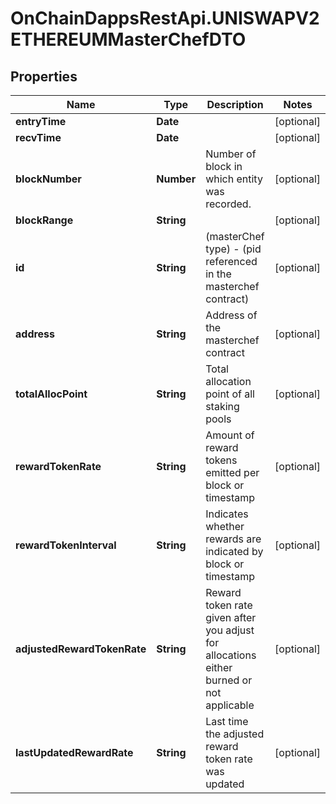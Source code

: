 # OnChainDappsRestApi.UNISWAPV2ETHEREUMMasterChefDTO

## Properties

Name | Type | Description | Notes
------------ | ------------- | ------------- | -------------
**entryTime** | **Date** |  | [optional] 
**recvTime** | **Date** |  | [optional] 
**blockNumber** | **Number** | Number of block in which entity was recorded. | [optional] 
**blockRange** | **String** |  | [optional] 
**id** | **String** | (masterChef type) - (pid referenced in the masterchef contract) | [optional] 
**address** | **String** | Address of the masterchef contract | [optional] 
**totalAllocPoint** | **String** | Total allocation point of all staking pools | [optional] 
**rewardTokenRate** | **String** | Amount of reward tokens emitted per block or timestamp | [optional] 
**rewardTokenInterval** | **String** | Indicates whether rewards are indicated by block or timestamp | [optional] 
**adjustedRewardTokenRate** | **String** | Reward token rate given after you adjust for allocations either burned or not applicable | [optional] 
**lastUpdatedRewardRate** | **String** | Last time the adjusted reward token rate was updated | [optional] 


